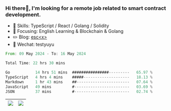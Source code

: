 ### Hi there👋, I'm looking for a remote job related to smart contract development.


- 🔨 Skills: TypeScript / React / Golang / Solidity
- 🎯 Focusing: English Learning & Blockchain & Golang
- ✏️ Blog: [esc\<x\>](https://escx.github.io)
- 💬 Wechat: testyuyu


<!--START_SECTION:waka-->

```rust
From: 09 May 2024 - To: 16 May 2024

Total Time: 22 hrs 30 mins

Go           14 hrs 51 mins  ################---------   65.97 %
TypeScript   4 hrs 4 mins    #####--------------------   18.13 %
Markdown     1 hr 43 mins    ##-----------------------   07.64 %
JavaScript   49 mins         #------------------------   03.69 %
JSON         37 mins         #------------------------   02.74 %
```

<!--END_SECTION:waka-->


| <img align="center" src="https://github-readme-stats.vercel.app/api/?username=escX&show_icons=true&theme=buefy&hide_border=true&card_width=500" /> | <img align="center" src="https://github-readme-stats.vercel.app/api/top-langs/?username=escX&layout=compact&theme=buefy&hide_border=true&card_width=500" /> |
| ------------- | ------------- |
